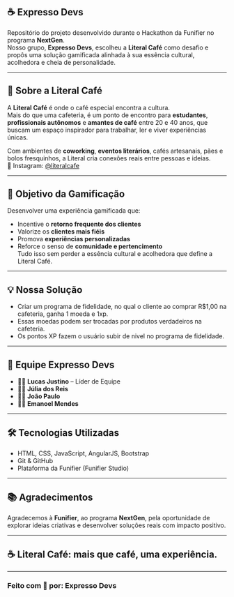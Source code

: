 ## ☕ Expresso Devs

Repositório do projeto desenvolvido durante o Hackathon da Funifier no programa **NextGen**.  
Nosso grupo, **Expresso Devs**, escolheu a **Literal Café** como desafio e propôs uma solução gamificada alinhada à sua essência cultural, acolhedora e cheia de personalidade.

---

## 📍 Sobre a Literal Café

A **Literal Café** é onde o café especial encontra a cultura.  
Mais do que uma cafeteria, é um ponto de encontro para **estudantes**, **profissionais autônomos** e **amantes de café** entre 20 e 40 anos, que buscam um espaço inspirador para trabalhar, ler e viver experiências únicas.  

Com ambientes de **coworking**, **eventos literários**, cafés artesanais, pães e bolos fresquinhos, a Literal cria conexões reais entre pessoas e ideias.  
📸 Instagram: [@literalcafe](https://www.instagram.com/literalcafe)

---

## 🎯 Objetivo da Gamificação

Desenvolver uma experiência gamificada que:
- Incentive o **retorno frequente dos clientes**
- Valorize os **clientes mais fiéis**
- Promova **experiências personalizadas**
- Reforce o senso de **comunidade e pertencimento**  
Tudo isso sem perder a essência cultural e acolhedora que define a Literal Café.

---

## 💡 Nossa Solução

- Criar um programa de fidelidade, no qual o cliente ao comprar R$1,00 na cafeteria, ganha 1 moeda e 1xp.
- Essas moedas podem ser trocadas por produtos verdadeiros na cafeteria.
- Os pontos XP fazem o usuário subir de nivel no programa de fidelidade. 


---

## 👥 Equipe Expresso Devs

- 👨‍💼 **Lucas Justino** – Líder de Equipe  
- 👩‍💻 **Júlia dos Reis**  
- 👨‍💻 **João Paulo**
- 👨‍💻 **Emanoel Mendes** 

---

## 🛠️ Tecnologias Utilizadas

- HTML, CSS, JavaScript, AngularJS, Bootstrap
- Git & GitHub  
- Plataforma da Funifier (Funifier Studio)

---


## 📚 Agradecimentos

Agradecemos à **Funifier**, ao programa **NextGen**, pela oportunidade de explorar ideias criativas e desenvolver soluções reais com impacto positivo.


---

## ☕ Literal Café: mais que café, uma experiência.  

---

### Feito com 💛 por: **Expresso Devs**

